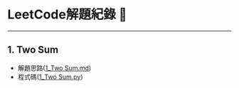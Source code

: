 # LeetCode解題紀錄 :pencil:
*****
## 1. Two Sum
- 解題思路([1_Two Sum.md](https://github.com/YuTing4906/LeetCode/blob/main/1/1_Two%20Sum.md "解題思路"))
- 程式碼([1_Two Sum.py](https://github.com/YuTing4906/LeetCode/blob/main/1/1_Two%20Sum.py "程式碼"))
